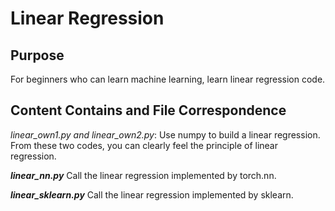 # Linear Regression

## Purpose
For beginners who can learn machine learning, learn linear regression code.

## Content Contains and File Correspondence
*linear_own1.py and linear_own2.py*: 
Use numpy to build a linear regression. From these two codes, you can clearly feel the principle of linear regression.

***linear_nn.py***
Call the linear regression implemented by torch.nn.

***linear_sklearn.py***
Call the linear regression implemented by sklearn.



